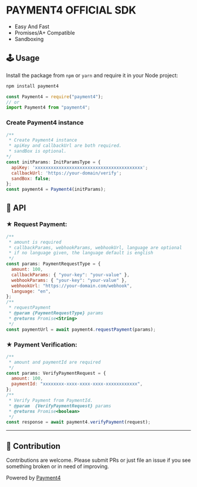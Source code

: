 # PAYMENT4 OFFICIAL SDK

- Easy And Fast
- Promises/A+ Compatible
- Sandboxing

## 🕹 Usage

Install the package from `npm` or `yarn` and require it in your Node project:

```bash
npm install payment4
```

```javascript
const Payment4 = require("payment4");
// or
import Payment4 from "payment4";
```

### Create Payment4 instance

```javascript
/**
 * Create Payment4 instance
 * apiKey and callbackUrl are both required.
 * sandBox is optional.
*/
const initParams: InitParamsType = {
  apiKey: 'xxxxxxxxxxxxxxxxxxxxxxxxxxxxxxxxxxxxxxxxx';
  callbackUrl: 'https://your-domain/verify';
  sandBox: false;
};
const payment4 = Payment4(initParams);
```

## 📢 API

### ★ Request Payment:

```javascript
/**
 * amount is required
 * callbackParams, webhookParams, webhookUrl, language are optional
 * if no language given, the language default is english
 */
const params: PaymentRequestType = {
  amount: 100,
  callbackParams: { "your-key": "your-value" },
  webhookParams: { "your-key": "your-value" },
  webhookUrl: "https://your-domain.com/webhook",
  language: "en",
};
/**
 * requestPayment
 * @param {PaymentRequestType} params
 * @returns Promise<String>
 */
const paymentUrl = await payment4.requestPayment(params);
```

### ★ Payment Verification:

```javascript
/**
 * amount and paymentId are required
 */
const params: VerifyPaymentRequest = {
  amount: 100,
  paymentId: "xxxxxxxx-xxxx-xxxx-xxxx-xxxxxxxxxxxx",
};
/**
 * Verify Payment from PaymentId.
 * @param  {VerifyPaymentRequest} params
 * @returns Promise<boolean>
 */
const response = await payment4.verifyPayment(request);
```

---

## 👋 Contribution

Contributions are welcome. Please submit PRs or just file an issue if you see something broken or in
need of improving.

Powered by [Payment4](https://payment4.com)

